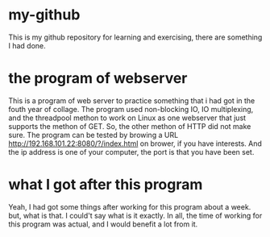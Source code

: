 # my-github
This is my github repository for learning and exercising, there are something I had done.

# the program of webserver 
This is a program of web server to practice something that i had got in the fouth year of collage.
The program used non-blocking IO, IO multiplexing, and the threadpool methon to work on Linux as one webserver that just
supports the methon of GET. So, the other methon of HTTP did not make sure. The program can be tested by browing a URL http://192.168.101.22:8080/?/index.html on brower, if you have interests. And the ip address is one of your computer, the port is that you have been set.

# what I got after this program
Yeah, I had got some things after working for this program about a week. but, what is that. I could't say what is it exactly.
In all, the time of working for this program was actual, and I would benefit a lot from it.
